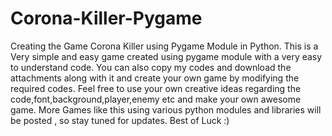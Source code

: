 # Corona-Killer-Pygame
Creating the Game Corona Killer using Pygame Module in Python.
This is a Very simple and easy game created using pygame module with a very easy to understand code.
You can also copy my codes and download the attachments along with it and create your own game by modifying the required codes.
Feel free to use your own creative ideas regarding the code,font,background,player,enemy etc and make your own awesome game.
More Games like this using various python modules and libraries will be posted , so stay tuned for updates. 
Best of Luck :)
